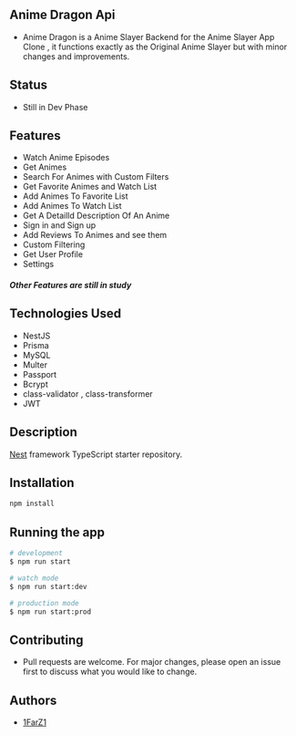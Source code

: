 ## Anime Dragon Api

- Anime Dragon is a Anime Slayer Backend for the Anime Slayer App Clone , it functions exactly as the Original Anime Slayer but with minor changes and improvements.

## Status

- Still in Dev Phase

## Features

- Watch Anime Episodes
- Get Animes
- Search For Animes with Custom Filters
- Get Favorite Animes and Watch List
- Add Animes To Favorite List
- Add Animes To Watch List
- Get A Detailld Description Of An Anime
- Sign in and Sign up
- Add Reviews To Animes and see them
- Custom Filtering 
- Get User Profile 
- Settings 

##### Other Features  are still in study

## Technologies Used

- NestJS
- Prisma
- MySQL
- Multer
- Passport
- Bcrypt
- class-validator , class-transformer
- JWT

## Description

[Nest](https://github.com/nestjs/nest) framework TypeScript starter repository.

## Installation

```bash
npm install
```

## Running the app

```bash
# development
$ npm run start

# watch mode
$ npm run start:dev

# production mode
$ npm run start:prod
```

## Contributing

- Pull requests are welcome. For major changes, please open an issue first to discuss what you would like to change.

## Authors

- [1FarZ1](github.com/1FarZ1)
